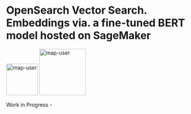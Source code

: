 # OpenSearch Vector Search. Embeddings via. a fine-tuned BERT model hosted on SageMaker

<img width="85" alt="map-user" src="https://img.shields.io/badge/views-061-green"> <img width="125" alt="map-user" src="https://img.shields.io/badge/unique visits-007-green">

Work in Progress -
